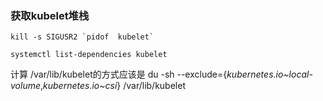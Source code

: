 ### 获取kubelet堆栈
```azure
kill -s SIGUSR2 `pidof  kubelet`
```

```azure
systemctl list-dependencies kubelet
```

计算 /var/lib/kubelet的方式应该是  du -sh --exclude={*kubernetes.io~local-volume*,*kubernetes.io~csi*} /var/lib/kubelet